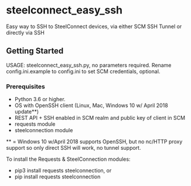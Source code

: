 # steelconnect_easy_ssh
Easy way to SSH to SteelConnect devices, via either SCM SSH Tunnel or directly via SSH

## Getting Started
USAGE:
    steelconnect_easy_ssh.py, no parameters required.
    Rename config.ini.example to config.ini to set SCM credentials, optional.

### Prerequisites
- Python 3.6 or higher.
- OS with OpenSSH client (Linux, Mac, Windows 10 w/ April 2018 update**)
- REST API + SSH enabled in SCM realm and public key of client in SCM
- requests module
- steelconnection module

** = Windows 10 w/April 2018 supports OpenSSH, but no nc/HTTP proxy support so only direct SSH will work, no tunnel support.

To install the Requests & SteelConnection modules:
- pip3 install requests steelconnection, or
- pip install requests steelconnection
